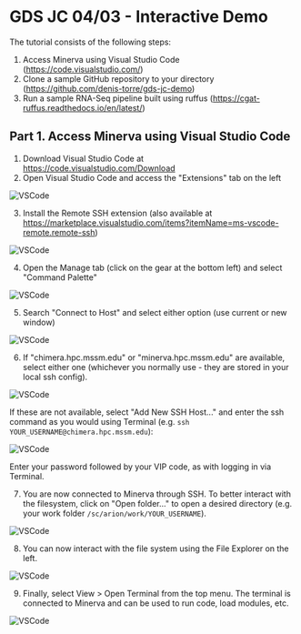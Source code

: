 # GDS JC 04/03 - Interactive Demo
The tutorial consists of the following steps:
1. Access Minerva using Visual Studio Code (https://code.visualstudio.com/)
2. Clone a sample GitHub repository to your directory (https://github.com/denis-torre/gds-jc-demo)
3. Run a sample RNA-Seq pipeline built using ruffus (https://cgat-ruffus.readthedocs.io/en/latest/)

## Part 1. Access Minerva using Visual Studio Code
1. Download Visual Studio Code at https://code.visualstudio.com/Download
2. Open Visual Studio Code and access the "Extensions" tab on the left

![VSCode](images/vscode.png)

3. Install the Remote SSH extension (also available at https://marketplace.visualstudio.com/items?itemName=ms-vscode-remote.remote-ssh)

![VSCode](images/remote-ssh.png)

4. Open the Manage tab (click on the gear at the bottom left) and select "Command Palette"

![VSCode](images/command-palette.png)

5. Search "Connect to Host" and select either option (use current or new window)

![VSCode](images/ssh-connect-1.png)

6. If "chimera.hpc.mssm.edu" or "minerva.hpc.mssm.edu" are available, select either one (whichever you normally use - they are stored in your local ssh config).

![VSCode](images/ssh-connect-2.png)

If these are not available, select "Add New SSH Host..." and enter the ssh command as you would using Terminal (e.g. `ssh YOUR_USERNAME@chimera.hpc.mssm.edu`):

![VSCode](images/ssh-connect-3.png)

Enter your password followed by your VIP code, as with logging in via Terminal.

7. You are now connected to Minerva through SSH. To better interact with the filesystem, click on "Open folder..." to open a desired directory (e.g. your work folder `/sc/arion/work/YOUR_USERNAME`).

![VSCode](images/vscode-minerva-1.png)

8. You can now interact with the file system using the File Explorer on the left.

![VSCode](images/vscode-minerva-2.png)

9. Finally, select View > Open Terminal from the top menu. The terminal is connected to Minerva and can be used to run code, load modules, etc.

![VSCode](images/vscode-minerva-3.png)